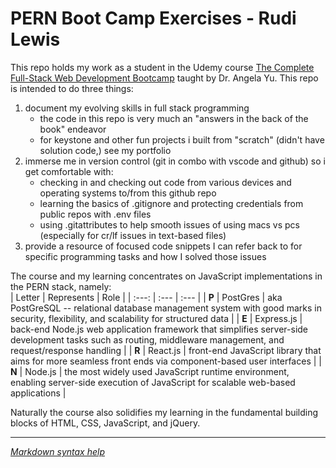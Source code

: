 # PERN Boot Camp Exercises - Rudi Lewis
This repo holds my work as a student in the Udemy course [The Complete Full-Stack Web Development Bootcamp](https://www.udemy.com/course/the-complete-web-development-bootcamp) taught by Dr. Angela Yu. This repo is intended to do three things:
<br>
1. document my evolving skills in full stack programming
    * the code in this repo is very much an "answers in the back of the book" endeavor
    * for keystone and other fun projects i built from "scratch" (didn't have solution code,) see my portfolio
1. immerse me in version control (git in combo with vscode and github) so i get comfortable with:
    * checking in and checking out code from various devices and operating systems to/from this github repo
    * learning the basics of .gitignore and protecting credentials from public repos with .env files
    * using .gitattributes to help smooth issues of using macs vs pcs (especially for cr/lf issues in text-based files)
1. provide a resource of focused code snippets I can refer back to for specific programming tasks and how I solved those issues
   
The course and my learning concentrates on JavaScript implementations in the PERN stack, namely:   
| Letter | Represents | Role |
| :---: | :--- | :--- |
| **P** | PostGres | aka PostGreSQL -- relational database management system with good marks in security, flexibility, and scalability for structured data |
| **E** | Express.js | back-end Node.js web application framework that simplifies server-side development tasks such as routing, middleware management, and request/response handling |
| **R** | React.js | front-end JavaScript library that aims for more seamless front ends via component-based user interfaces |
| **N** | Node.js | the most widely used JavaScript runtime environment, enabling server-side execution of JavaScript for scalable web-based applications |
   
Naturally the course also solidifies my learning in the fundamental building blocks of HTML, CSS, JavaScript, and jQuery.    
***

[*Markdown syntax help*](https://www.markdownguide.org/basic-syntax/)

